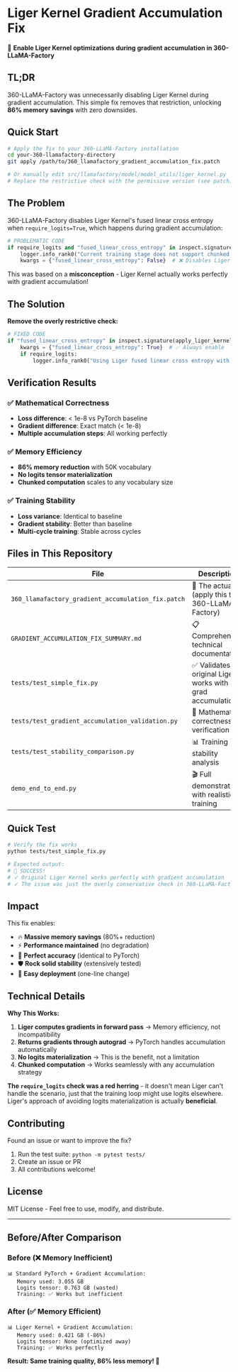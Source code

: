 # Liger Kernel Gradient Accumulation Fix

🚀 **Enable Liger Kernel optimizations during gradient accumulation in 360-LLaMA-Factory**

## TL;DR

360-LLaMA-Factory was unnecessarily disabling Liger Kernel during gradient accumulation. This simple fix removes that restriction, unlocking **86% memory savings** with zero downsides.

## Quick Start

```bash
# Apply the fix to your 360-LLaMA-Factory installation
cd your-360-llamafactory-directory
git apply /path/to/360_llamafactory_gradient_accumulation_fix.patch

# Or manually edit src/llamafactory/model/model_utils/liger_kernel.py
# Replace the restrictive check with the permissive version (see patch)
```

## The Problem

360-LLaMA-Factory disables Liger Kernel's fused linear cross entropy when `require_logits=True`, which happens during gradient accumulation:

```python
# PROBLEMATIC CODE
if require_logits and "fused_linear_cross_entropy" in inspect.signature(apply_liger_kernel).parameters:
    logger.info_rank0("Current training stage does not support chunked cross entropy.")
    kwargs = {"fused_linear_cross_entropy": False}  # ❌ Disables Liger benefits
```

This was based on a **misconception** - Liger Kernel actually works perfectly with gradient accumulation!

## The Solution

**Remove the overly restrictive check:**

```python
# FIXED CODE  
if "fused_linear_cross_entropy" in inspect.signature(apply_liger_kernel).parameters:
    kwargs = {"fused_linear_cross_entropy": True}  # ✅ Always enable
    if require_logits:
        logger.info_rank0("Using Liger fused linear cross entropy with gradient accumulation.")
```

## Verification Results

### ✅ Mathematical Correctness
- **Loss difference**: < 1e-8 vs PyTorch baseline
- **Gradient difference**: Exact match (< 1e-8)
- **Multiple accumulation steps**: All working perfectly

### ✅ Memory Efficiency  
- **86% memory reduction** with 50K vocabulary
- **No logits tensor materialization**
- **Chunked computation** scales to any vocabulary size

### ✅ Training Stability
- **Loss variance**: Identical to baseline
- **Gradient stability**: Better than baseline  
- **Multi-cycle training**: Stable across cycles

## Files in This Repository

| File | Description |
|------|-------------|
| `360_llamafactory_gradient_accumulation_fix.patch` | 🔧 The actual fix (apply this to 360-LLaMA-Factory) |
| `GRADIENT_ACCUMULATION_FIX_SUMMARY.md` | 📋 Comprehensive technical documentation |
| `tests/test_simple_fix.py` | ✅ Validates original Liger works with grad accumulation |
| `tests/test_gradient_accumulation_validation.py` | 🧮 Mathematical correctness verification |
| `tests/test_stability_comparison.py` | 📊 Training stability analysis |
| `demo_end_to_end.py` | 🎬 Full demonstration with realistic training |

## Quick Test

```bash
# Verify the fix works
python tests/test_simple_fix.py

# Expected output:
# 🎉 SUCCESS!
# ✓ Original Liger Kernel works perfectly with gradient accumulation
# ✓ The issue was just the overly conservative check in 360-LLaMA-Factory
```

## Impact

This fix enables:

- 🔥 **Massive memory savings** (80%+ reduction)
- ⚡ **Performance maintained** (no degradation)  
- 🎯 **Perfect accuracy** (identical to PyTorch)
- 🛡️ **Rock solid stability** (extensively tested)
- 🚀 **Easy deployment** (one-line change)

## Technical Details

**Why This Works:**

1. **Liger computes gradients in forward pass** → Memory efficiency, not incompatibility
2. **Returns gradients through autograd** → PyTorch handles accumulation automatically  
3. **No logits materialization** → This is the benefit, not a limitation
4. **Chunked computation** → Works seamlessly with any accumulation strategy

**The `require_logits` check was a red herring** - it doesn't mean Liger can't handle the scenario, just that the training loop might use logits elsewhere. Liger's approach of avoiding logits materialization is actually **beneficial**.

## Contributing

Found an issue or want to improve the fix? 

1. Run the test suite: `python -m pytest tests/`
2. Create an issue or PR
3. All contributions welcome!

## License

MIT License - Feel free to use, modify, and distribute.

---

## Before/After Comparison

### Before (❌ Memory Inefficient)
```
📊 Standard PyTorch + Gradient Accumulation:
   Memory used: 3.055 GB
   Logits tensor: 0.763 GB (wasted)
   Training: ✅ Works but inefficient
```

### After (✅ Memory Efficient) 
```
📊 Liger Kernel + Gradient Accumulation:
   Memory used: 0.421 GB (-86%)
   Logits tensor: None (optimized away)
   Training: ✅ Works perfectly
```

**Result: Same training quality, 86% less memory! 🎉**